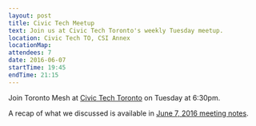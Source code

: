 ```yaml
---
layout: post
title: Civic Tech Meetup
text: Join us at Civic Tech Toronto's weekly Tuesday meetup.
location: Civic Tech TO, CSI Annex
locationMap:
attendees: 7
date: 2016-06-07
startTime: 19:45
endTime: 21:15
---
```


Join Toronto Mesh at [Civic Tech Toronto](http://civictech.ca) on Tuesday at 6:30pm.

A recap of what we discussed is available in [June 7, 2016 meeting notes](https://github.com/tomeshnet/documents/blob/master/meeting_notes/20160607_meeting-notes.md).
